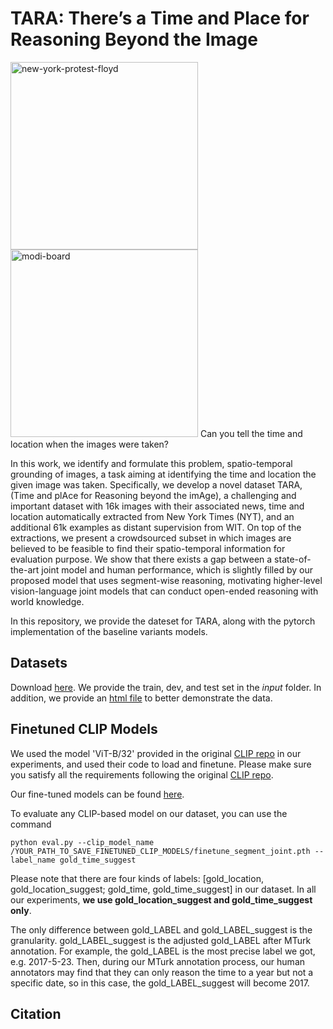 # TARA: There’s a Time and Place for Reasoning Beyond the Image
<p float="left">
<img src="https://user-images.githubusercontent.com/31453585/153289234-12495801-6dbc-4660-b513-f18b1a16dc42.jpg" alt="new-york-protest-floyd" width="300">
<img src="https://user-images.githubusercontent.com/31453585/153289545-0df21366-644b-488d-8835-1c69e8a5a0d4.jpg" alt="modi-board" width="300"/>
 Can you tell the time and location when the images were taken?
</p>
 

In this work, we identify and formulate this problem, spatio-temporal grounding of images, a task aiming at identifying the time and location the given image was taken. Specifically, we develop a novel dataset TARA, (Time and plAce for Reasoning beyond the imAge), a challenging and important dataset with 16k images with their associated news, time and location automatically extracted from New York Times (NYT), and an additional 61k examples as distant supervision from WIT. On top of the extractions, we present a crowdsourced subset in which images are believed to be feasible to find their spatio-temporal information for evaluation purpose. We show that there exists a  gap between a state-of-the-art joint model and human performance, which is slightly filled by our proposed model that uses segment-wise reasoning, motivating higher-level vision-language joint models that can conduct open-ended reasoning with world knowledge.


In this repository, we provide the dateset for TARA, along with the pytorch implementation of the baseline variants models.


## Datasets ##
Download [here](https://drive.google.com/drive/folders/1KNcEN3yvhki4XNIfg-t5mXlQZvS1h1XA?usp=sharing).
We provide the train, dev, and test set in the <i>input</i> folder. In addition, we provide an [html file](https://drive.google.com/file/d/1yVZtFZvtoCc8-3xxpPAsrvvapeaIKR_5/view?usp=sharing) to better demonstrate the data.
<!-- 
<details>
  <summary>Show example data in the Development Set.</summary>
  
  ### Heading
  1. A numbered
  2. list
     * With some
     * Sub bullets
</details> -->

## Finetuned CLIP Models ##

We used the model 'ViT-B/32' provided in the original [CLIP repo](https://github.com/openai/CLIP) in our experiments, and used their code to load and finetune. 
Please make sure you satisfy all the requirements following the original [CLIP repo](https://github.com/openai/CLIP).

Our fine-tuned models can be found [here](https://drive.google.com/drive/folders/1KNcEN3yvhki4XNIfg-t5mXlQZvS1h1XA?usp=sharing).

To evaluate any CLIP-based model on our dataset, you can use the command
```
python eval.py --clip_model_name /YOUR_PATH_TO_SAVE_FINETUNED_CLIP_MODELS/finetune_segment_joint.pth --label_name gold_time_suggest
```


Please note that there are four kinds of labels: [gold_location,	gold_location_suggest; gold_time,	gold_time_suggest] in our dataset. In all our experiments, <b> we use gold_location_suggest and gold_time_suggest only</b>. 

The only difference between gold_LABEL and gold_LABEL_suggest is the granularity. gold_LABEL_suggest is the adjusted gold_LABEL after MTurk annotation. For example, the gold_LABEL is the most precise label we got, e.g. 2017-5-23. Then, during our MTurk annotation process, our human annotators may find that they can only reason the time to a year but not a specific date, so in this case, the gold_LABEL_suggest will become 2017. 

<!-- ## Requirements ## -->

## Citation ##


